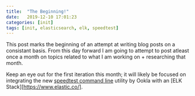 ```yaml
---
title:  "The Beginning!"
date:   2019-12-10 17:01:23
categories: [init]
tags: [init, elasticsearch, elk, speedtest]
---
```


This post marks the beginning of an attempt at writing blog posts on a consistant basis. From this day forward I am going to attempt to post atleast once a month on topics related to what I am working on + researching that month.

Keep an eye out for the first iteration this month; it will likely be focused on integrating the new [speedtest command line][speedtest-cli] utility by Ookla with an [ELK Stack][https://www.elastic.co/].

[speedtest-cli]:        https://www.speedtest.net/apps/cli
[elasticsearch]:        https://www.elastic.co/